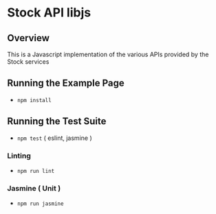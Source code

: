 # Stock API libjs

## Overview
This is a Javascript implementation of the various APIs provided by the Stock services

## Running the Example Page
- `npm install`

## Running the Test Suite
- `npm test` ( eslint, jasmine )

### Linting
- `npm run lint`

### Jasmine ( Unit )
- `npm run jasmine`
